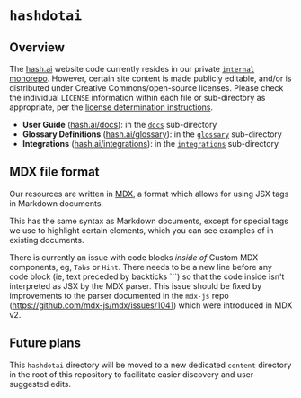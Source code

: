 [`docs`]: https://github.com/hashintel/hash/tree/main/apps/hashdotai/docs
[`glossary`]: https://github.com/hashintel/hash/tree/main/apps/hashdotai/glossary
[`integrations`]: https://github.com/hashintel/hash/tree/main/apps/hashdotai/integrations
[`internal` monorepo]: https://github.com/hashintel/internal
[hash.ai]: https://hash.ai/?utm_medium=organic&utm_source=github_readme_hashdotai
[hash.ai/docs]: https://hash.ai/docs?utm_medium=organic&utm_source=github_readme_hashdotai
[hash.ai/glossary]: https://hash.ai/glossary?utm_medium=organic&utm_source=github_readme_hashdotai
[hash.ai/integrations]: https://hash.ai/integrations?utm_medium=organic&utm_source=github_readme_hashdotai
[license determination instructions]: https://github.com/hashintel/hash/blob/main/LICENSE.md#1-license-determination
[mdx]: https://mdxjs.com/?utm_source=hash&utm_medium=github&utm_id=hashdotai&utm_content=readme-file

# `hashdotai`

## Overview

The [hash.ai] website code currently resides in our private [`internal` monorepo]. However, certain site content is made publicly editable, and/or is distributed under Creative Commons/open-source licenses. Please check the individual `LICENSE` information within each file or sub-directory as appropriate, per the [license determination instructions].

- **User Guide** ([hash.ai/docs]): in the [`docs`] sub-directory
- **Glossary Definitions** ([hash.ai/glossary]): in the [`glossary`] sub-directory
- **Integrations** ([hash.ai/integrations]): in the [`integrations`] sub-directory

## MDX file format

Our resources are written in [MDX], a format which allows for using JSX tags in Markdown documents.

This has the same syntax as Markdown documents, except for special tags we use to highlight certain elements, which you can see examples of in existing documents.

There is currently an issue with code blocks _inside of_ Custom MDX components, eg, `Tabs` or `Hint`. There needs to be a new line before any code block (ie, text preceded by backticks ```) so that the code inside isn't interpreted as JSX by the MDX parser. This issue should be fixed by improvements to the parser documented in the `mdx-js` repo (https://github.com/mdx-js/mdx/issues/1041) which were introduced in MDX v2.

## Future plans

This `hashdotai` directory will be moved to a new dedicated `content` directory in the root of this repository to facilitate easier discovery and user-suggested edits.
